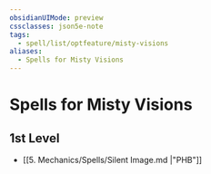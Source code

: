 ```yaml
---
obsidianUIMode: preview
cssclasses: json5e-note
tags:
  - spell/list/optfeature/misty-visions
aliases:
  - Spells for Misty Visions
---
```

# Spells for Misty Visions

## 1st Level

- [[5. Mechanics/Spells/Silent Image.md \|"PHB"]]

